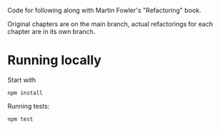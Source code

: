 Code for following along with Martin Fowler's "Refactoring" book.

Original chapters are on the main branch, actual refactorings for each chapter are in its own branch.

# Running locally
Start with
```
npm install
```

Running tests:
```
npm test
```

